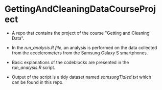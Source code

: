 # GettingAndCleaningDataCourseProject
* A repo that contains the project of the course "Getting and Cleaning Data".

* In the *run_analysis.R file*, an analysis is performed on the data collected from the accelerometers from the Samsung Galaxy S smartphones.

* Basic explanations of the codeblocks are presented in the *run_analysis.R* script.

* Output of the script is a tidy dataset named *samsungTidied.txt* which can be found in this repo.
